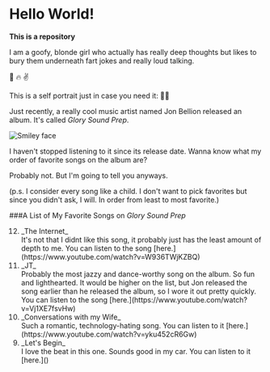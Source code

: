 # Hello World!

__This is a repository__

I am a goofy, blonde girl who actually has really deep thoughts but likes to bury them underneath fart jokes and really loud talking.

:princess: :fire: :v:

This is a self portrait just in case you need it:
:shell::honeybee:

Just recently, a really cool music artist named Jon Bellion released an album. It's called _Glory Sound Prep_. 

<img src="https://snworksceo.imgix.net/ohi/5df453e9-71af-4941-a6b4-30b5eeb5ecb8.sized-1000x1000.jpg?w=1000" alt="Smiley face" >

I haven't stopped listening to it since its release date. Wanna know what my order of favorite songs on the album are? 

Probably not. But I'm going to tell you anyways.

(p.s. I consider every song like a child. I don't want to pick favorites but since you didn't ask, I will. In order from least to most favorite.)

###A List of My Favorite Songs on _Glory Sound Prep_

<ol start="12" reversed>
<li> _The Internet_</li>
    It's not that I didnt like this song, it probably just has the least amount of depth to me.
    You can listen to the song [here.](https://www.youtube.com/watch?v=W936TWjKZBQ)
    
    
    
    
<li> _JT_</li>
Probably the most jazzy and dance-worthy song on the album. So fun and lighthearted. It would be higher on the list, but Jon released the song earlier than he released the album, so I wore it out pretty quickly. You can listen to the song [here.](https://www.youtube.com/watch?v=Vj1XE7fsvHw)

<li> _Conversations with my Wife_</li>
Such a romantic, technology-hating song. You can listen to it [here.](https://www.youtube.com/watch?v=yku452cR6Gw)


<li> _Let's Begin_</li>
I love the beat in this one. Sounds good in my car. You can listen to it [here.]()
